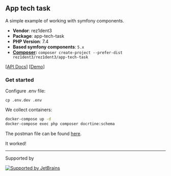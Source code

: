 ## App tech task

A simple example of working with symfony components.

* **Vendor**: rez1dent3
* **Package**: app-tech-task
* **PHP Version**: 7.4
* **Based symfony components**: `5.x`
* **[Composer](https://getcomposer.org/):** `composer create-project --prefer-dist rez1dent3/rez1dent3/app-tech-task`


[[API Docs](https://documenter.getpostman.com/view/5325225/TVKA5eob)] 
[[Demo](https://tech-task-app.herokuapp.com/)] 

### Get started 

Configure .env file:
```
cp .env.dev .env
```

We collect containers:
```bash
docker-compose up -d
docker-compose exec php composer docrtine:schema
```

The postman file can be found [here](API.postman_collection.json).

It worked!

---
Supported by

[![Supported by JetBrains](https://cdn.rawgit.com/bavix/development-through/46475b4b/jetbrains.svg)](https://www.jetbrains.com/)
